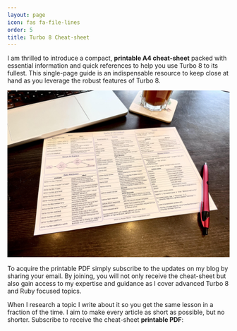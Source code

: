 ```yaml
---
layout: page
icon: fas fa-file-lines
order: 5
title: Turbo 8 Cheat-sheet
---
```


I am thrilled to introduce a compact, **printable A4 cheat-sheet** packed with essential information and quick references to help you use Turbo 8 to its fullest. This single-page guide is an indispensable resource to keep close at hand as you leverage the robust features of Turbo 8.

![The Turbo 8 cheat-sheet on my desk](/assets/img/turbo_cheatsheet_photo.jpeg)

To acquire the printable PDF simply subscribe to the updates on my blog by sharing your email. By joining, you will not only receive the cheat-sheet but also gain access to my expertise and guidance as I cover advanced Turbo 8 and Ruby focused topics.

When I research a topic I write about it so you get the same lesson in a fraction of the time. I aim to make every article as short as possible, but no shorter. Subscribe to receive the cheat-sheet **printable PDF**:

<script async data-uid="69fc523ab9" src="https://thoughtful-producer-2834.ck.page/69fc523ab9/index.js"></script>


